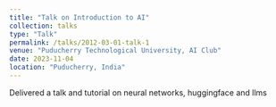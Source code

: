 ```yaml
---
title: "Talk on Introduction to AI"
collection: talks
type: "Talk"
permalink: /talks/2012-03-01-talk-1
venue: "Puducherry Technological University, AI Club"
date: 2023-11-04
location: "Puducherry, India"
---
```


Delivered a talk and tutorial on neural networks, huggingface and llms
